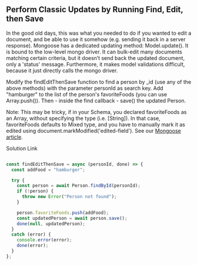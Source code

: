 ## Perform Classic Updates by Running Find, Edit, then Save

In the good old days, this was what you needed to do if you wanted to edit a document, and be able to use it somehow (e.g. sending it back in a server response). Mongoose has a dedicated updating method: Model.update(). It is bound to the low-level mongo driver. It can bulk-edit many documents matching certain criteria, but it doesn’t send back the updated document, only a 'status' message. Furthermore, it makes model validations difficult, because it just directly calls the mongo driver.

Modify the findEditThenSave function to find a person by _id (use any of the above methods) with the parameter personId as search key. Add "hamburger" to the list of the person's favoriteFoods (you can use Array.push()). Then - inside the find callback - save() the updated Person.

Note: This may be tricky, if in your Schema, you declared favoriteFoods as an Array, without specifying the type (i.e. [String]). In that case, favoriteFoods defaults to Mixed type, and you have to manually mark it as edited using document.markModified('edited-field'). See our [Mongoose article](https://www.freecodecamp.org/news/introduction-to-mongoose-for-mongodb-d2a7aa593c57/).

Solution Link

```javaScript

const findEditThenSave = async (personId, done) => {
  const addFood = "hamburger";

  try {
    const person = await Person.findById(personId);
    if (!person) {
      throw new Error("Person not found");
    }

    person.favoriteFoods.push(addFood);
    const updatedPerson = await person.save();
    done(null, updatedPerson);
  } 
  catch (error) {
    console.error(error);
    done(error);
  }
};

```
